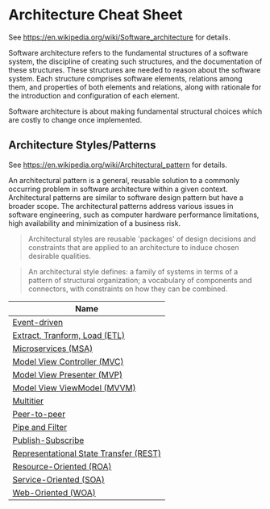 # Architecture Cheat Sheet

See https://en.wikipedia.org/wiki/Software_architecture for details.

Software architecture refers to the fundamental structures of a software system, the discipline of creating such
structures, and the documentation of these structures.  These structures are needed to reason about the software
system.  Each structure comprises software elements, relations among them, and properties of both elements and
relations, along with rationale for the introduction and configuration of each element.

Software architecture is about making fundamental structural choices which are costly to change once implemented. 


## Architecture Styles/Patterns

See https://en.wikipedia.org/wiki/Architectural_pattern for details.

An architectural pattern is a general, reusable solution to a commonly occurring problem in software architecture
within a given context.  Architectural patterns are similar to software design pattern but have a broader scope.  The
architectural patterns address various issues in software engineering, such as computer hardware performance
limitations, high availability and minimization of a business risk.

> Architectural styles are reusable 'packages' of design decisions and constraints that are applied to an architecture
> to induce chosen desirable qualities.

> An architectural style defines: a family of systems in terms of a pattern of structural organization; a vocabulary
> of components and connectors, with constraints on how they can be combined.

| Name |
| ---- |
| [Event-driven](https://en.wikipedia.org/wiki/Event-driven_architecture) |
| [Extract, Tranform, Load (ETL)](https://en.wikipedia.org/wiki/Extract,_transform,_load) |
| [Microservices (MSA)](https://en.wikipedia.org/wiki/Microservices) |
| [Model View Controller (MVC)](https://en.wikipedia.org/wiki/Model–view–controller) |
| [Model View Presenter (MVP)](https://en.wikipedia.org/wiki/Model–view–presenter) |
| [Model View ViewModel (MVVM)](https://en.wikipedia.org/wiki/Model–view–viewmodel) |
| [Multitier](https://en.wikipedia.org/wiki/Multitier_architecture) |
| [Peer-to-peer](https://en.wikipedia.org/wiki/Peer-to-peer) |
| [Pipe and Filter](https://en.wikipedia.org/wiki/Pipeline_(software)) |
| [Publish-Subscribe](https://en.wikipedia.org/wiki/Publish–subscribe_pattern) |
| [Representational State Transfer (REST)](https://en.wikipedia.org/wiki/Representational_state_transfer) |
| [Resource-Oriented (ROA)](https://en.wikipedia.org/wiki/Resource-oriented_architecture) |
| [Service-Oriented (SOA)](https://en.wikipedia.org/wiki/Service-oriented_architecture) |
| [Web-Oriented (WOA)](https://en.wikipedia.org/wiki/Web-oriented_architecture) |
